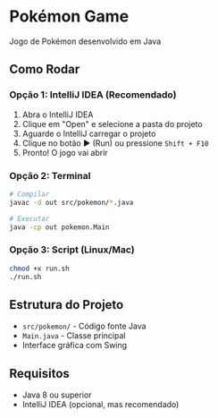 # Pokémon Game

Jogo de Pokémon desenvolvido em Java

## Como Rodar

### Opção 1: IntelliJ IDEA (Recomendado)
1. Abra o IntelliJ IDEA
2. Clique em "Open" e selecione a pasta do projeto
3. Aguarde o IntelliJ carregar o projeto
4. Clique no botão ▶️ (Run) ou pressione `Shift + F10`
5. Pronto! O jogo vai abrir

### Opção 2: Terminal
```bash
# Compilar
javac -d out src/pokemon/*.java

# Executar
java -cp out pokemon.Main
```

### Opção 3: Script (Linux/Mac)
```bash
chmod +x run.sh
./run.sh
```

## Estrutura do Projeto
- `src/pokemon/` - Código fonte Java
- `Main.java` - Classe principal
- Interface gráfica com Swing

## Requisitos
- Java 8 ou superior
- IntelliJ IDEA (opcional, mas recomendado)
